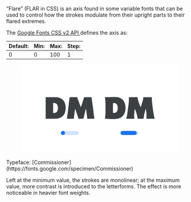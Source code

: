 “Flare” (FLAR in CSS) is an axis found in some variable fonts that can be used to control how the strokes modulate from their upright parts to their flared extremes.

The [Google Fonts CSS v2 API ](https://developers.google.com/fonts/docs/css2) defines the axis as:

| Default: | Min: | Max: | Step: |
| --- | --- | --- | --- |
| 0 | 0 | 100 | 1 |

<figure>

![An image showing two type specimens, each with an axis slider underneath. The specimen on the left shows the effects of the axis’ lowest value. The specimen on the right shows the effects of the axis’ highest value.](images/thumbnail.svg)

</figure>

<figcaption>Typeface: [Commissioner](https://fonts.google.com/specimen/Commissioner)</figcaption>

Left at the minimum value, the strokes are monolinear; at the maximum value, more contrast is introduced to the letterforms. The effect is more noticeable in heavier font weights.